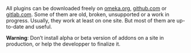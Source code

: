 All plugins can be downloaded freely on [omeka.org](https://omeka.org), [github.com](https://github.com) or [gitlab.com](https://gitlab.com). Some of them are old, broken, unsupported or a work in progress. Usually, they work at least on one site. But most of them are up-to-date and useful.

__Warning__: Don’t install alpha or beta version of addons on a site in production, or help the developper to finalize it.
